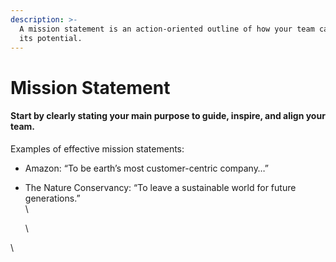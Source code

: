 ```yaml
---
description: >-
  A mission statement is an action-oriented outline of how your team can fulfill
  its potential.
---
```


# Mission Statement

#### Start by clearly stating your main purpose to guide, inspire, and align your team.

Examples of effective mission statements:

* Amazon: “To be earth’s most customer-centric company…”
*   The Nature Conservancy: “To leave a sustainable world for future generations.”\
    \


    \


\
